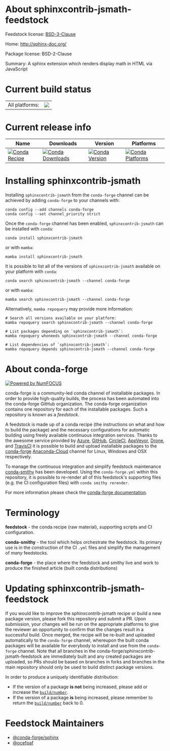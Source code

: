 About sphinxcontrib-jsmath-feedstock
====================================

Feedstock license: [BSD-3-Clause](https://github.com/conda-forge/sphinxcontrib-jsmath-feedstock/blob/main/LICENSE.txt)

Home: http://sphinx-doc.org/

Package license: BSD-2-Clause

Summary: A sphinx extension which renders display math in HTML via JavaScript

Current build status
====================


<table><tr><td>All platforms:</td>
    <td>
      <a href="https://dev.azure.com/conda-forge/feedstock-builds/_build/latest?definitionId=6468&branchName=main">
        <img src="https://dev.azure.com/conda-forge/feedstock-builds/_apis/build/status/sphinxcontrib-jsmath-feedstock?branchName=main">
      </a>
    </td>
  </tr>
</table>

Current release info
====================

| Name | Downloads | Version | Platforms |
| --- | --- | --- | --- |
| [![Conda Recipe](https://img.shields.io/badge/recipe-sphinxcontrib--jsmath-green.svg)](https://anaconda.org/conda-forge/sphinxcontrib-jsmath) | [![Conda Downloads](https://img.shields.io/conda/dn/conda-forge/sphinxcontrib-jsmath.svg)](https://anaconda.org/conda-forge/sphinxcontrib-jsmath) | [![Conda Version](https://img.shields.io/conda/vn/conda-forge/sphinxcontrib-jsmath.svg)](https://anaconda.org/conda-forge/sphinxcontrib-jsmath) | [![Conda Platforms](https://img.shields.io/conda/pn/conda-forge/sphinxcontrib-jsmath.svg)](https://anaconda.org/conda-forge/sphinxcontrib-jsmath) |

Installing sphinxcontrib-jsmath
===============================

Installing `sphinxcontrib-jsmath` from the `conda-forge` channel can be achieved by adding `conda-forge` to your channels with:

```
conda config --add channels conda-forge
conda config --set channel_priority strict
```

Once the `conda-forge` channel has been enabled, `sphinxcontrib-jsmath` can be installed with `conda`:

```
conda install sphinxcontrib-jsmath
```

or with `mamba`:

```
mamba install sphinxcontrib-jsmath
```

It is possible to list all of the versions of `sphinxcontrib-jsmath` available on your platform with `conda`:

```
conda search sphinxcontrib-jsmath --channel conda-forge
```

or with `mamba`:

```
mamba search sphinxcontrib-jsmath --channel conda-forge
```

Alternatively, `mamba repoquery` may provide more information:

```
# Search all versions available on your platform:
mamba repoquery search sphinxcontrib-jsmath --channel conda-forge

# List packages depending on `sphinxcontrib-jsmath`:
mamba repoquery whoneeds sphinxcontrib-jsmath --channel conda-forge

# List dependencies of `sphinxcontrib-jsmath`:
mamba repoquery depends sphinxcontrib-jsmath --channel conda-forge
```


About conda-forge
=================

[![Powered by
NumFOCUS](https://img.shields.io/badge/powered%20by-NumFOCUS-orange.svg?style=flat&colorA=E1523D&colorB=007D8A)](https://numfocus.org)

conda-forge is a community-led conda channel of installable packages.
In order to provide high-quality builds, the process has been automated into the
conda-forge GitHub organization. The conda-forge organization contains one repository
for each of the installable packages. Such a repository is known as a *feedstock*.

A feedstock is made up of a conda recipe (the instructions on what and how to build
the package) and the necessary configurations for automatic building using freely
available continuous integration services. Thanks to the awesome service provided by
[Azure](https://azure.microsoft.com/en-us/services/devops/), [GitHub](https://github.com/),
[CircleCI](https://circleci.com/), [AppVeyor](https://www.appveyor.com/),
[Drone](https://cloud.drone.io/welcome), and [TravisCI](https://travis-ci.com/)
it is possible to build and upload installable packages to the
[conda-forge](https://anaconda.org/conda-forge) [Anaconda-Cloud](https://anaconda.org/)
channel for Linux, Windows and OSX respectively.

To manage the continuous integration and simplify feedstock maintenance
[conda-smithy](https://github.com/conda-forge/conda-smithy) has been developed.
Using the ``conda-forge.yml`` within this repository, it is possible to re-render all of
this feedstock's supporting files (e.g. the CI configuration files) with ``conda smithy rerender``.

For more information please check the [conda-forge documentation](https://conda-forge.org/docs/).

Terminology
===========

**feedstock** - the conda recipe (raw material), supporting scripts and CI configuration.

**conda-smithy** - the tool which helps orchestrate the feedstock.
                   Its primary use is in the construction of the CI ``.yml`` files
                   and simplify the management of *many* feedstocks.

**conda-forge** - the place where the feedstock and smithy live and work to
                  produce the finished article (built conda distributions)


Updating sphinxcontrib-jsmath-feedstock
=======================================

If you would like to improve the sphinxcontrib-jsmath recipe or build a new
package version, please fork this repository and submit a PR. Upon submission,
your changes will be run on the appropriate platforms to give the reviewer an
opportunity to confirm that the changes result in a successful build. Once
merged, the recipe will be re-built and uploaded automatically to the
`conda-forge` channel, whereupon the built conda packages will be available for
everybody to install and use from the `conda-forge` channel.
Note that all branches in the conda-forge/sphinxcontrib-jsmath-feedstock are
immediately built and any created packages are uploaded, so PRs should be based
on branches in forks and branches in the main repository should only be used to
build distinct package versions.

In order to produce a uniquely identifiable distribution:
 * If the version of a package **is not** being increased, please add or increase
   the [``build/number``](https://docs.conda.io/projects/conda-build/en/latest/resources/define-metadata.html#build-number-and-string).
 * If the version of a package **is** being increased, please remember to return
   the [``build/number``](https://docs.conda.io/projects/conda-build/en/latest/resources/define-metadata.html#build-number-and-string)
   back to 0.

Feedstock Maintainers
=====================

* [@conda-forge/sphinx](https://github.com/conda-forge/sphinx/)
* [@ocefpaf](https://github.com/ocefpaf/)

